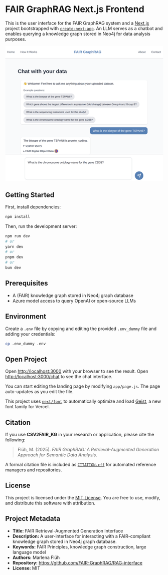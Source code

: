 # FAIR GraphRAG Next.js Frontend
This is the user interface for the FAIR GraphRAG system and a [Next.js](https://nextjs.org) project bootstrapped with [`create-next-app`](https://github.com/vercel/next.js/tree/canary/packages/create-next-app). An LLM serves as a chatbot and enables querying a knowledge graph stored in Neo4j for data analysis purposes.

<img src="public/ui.png" alt="System Architecture" width="600"/>

## Getting Started

First, install dependencies:

```bash
npm install
```

Then, run the development server:

```bash
npm run dev
# or
yarn dev
# or
pnpm dev
# or
bun dev
```

## Prerequisites
- A (FAIR) knowledge graph stored in Neo4j graph database
- Azure model access to query OpenAI or open-source LLMs

## Environment

Create a `.env` file by copying and editing the provided `.env_dummy` file and adding your credentials:

```bash
cp .env_dummy .env
```

## Open Project

Open [http://localhost:3000](http://localhost:3000) with your browser to see the result. Open [http://localhost:3000/chat](http://localhost:3000/chat) to see the chat interface.

You can start editing the landing page by modifying `app/page.js`. The page auto-updates as you edit the file.

This project uses [`next/font`](https://nextjs.org/docs/app/building-your-application/optimizing/fonts) to automatically optimize and load [Geist](https://vercel.com/font), a new font family for Vercel.


## Citation

If you use **CSV2FAIR_KG** in your research or application, please cite the following:

> Flüh, M. (2025). *FAIR GraphRAG: A Retrieval-Augmented Generation Approach for Semantic Data Analysis*.

A formal citation file is included as [`CITATION.cff`](CITATION.cff) for automated reference managers and repositories.

## License

This project is licensed under the [MIT License](LICENSE). You are free to use, modify, and distribute this software with attribution.

## Project Metadata

- **Title:** FAIR Retrieval-Augmented Generation Interface  
- **Description:** A user-interface for interacting with a FAIR-compliant knowledge graph stored in Neo4j graph database.  
- **Keywords:** FAIR Principles, knowledge graph construction, large language model  
- **Authors:**  Marlena Flüh
- **Repository:** https://github.com/FAIR-GraphRAG/RAG-interface
- **License:** MIT
